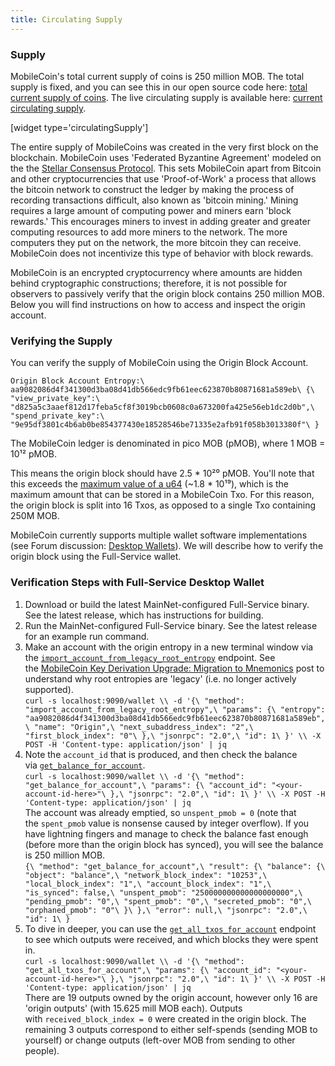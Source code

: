 ```yaml
---
title: Circulating Supply
---
```


### Supply

MobileCoin's total current supply of coins is 250 million MOB.  The total supply is fixed, and you can see this in our open source code here: [total current supply of coins](https://github.com/mobilecoinfoundation/mobilecoin/blob/master/transaction/core/src/constants.rs).  The live circulating supply is 
available here: [current circulating supply](https://mobilecoin.foundation/wp-json/mcfoundation/circulating-supply). 

[widget type='circulatingSupply']

The entire supply of MobileCoins was created in the very first block on the blockchain. MobileCoin uses 'Federated Byzantine Agreement' modeled on the the [Stellar Consensus Protocol](https://www.stellar.org/papers/stellar-consensus-protocol?locale=en). This sets MobileCoin apart from Bitcoin and other cryptocurrencies that use 'Proof-of-Work' a process that allows the bitcoin network to construct the ledger by making the process of recording transactions difficult, also known as 'bitcoin mining.' Mining requires a large amount of computing power and miners earn 'block rewards.' This encourages miners to invest in adding greater and greater computing resources to add more miners to the network. The more computers they put on the network, the more bitcoin they can receive. MobileCoin does not incentivize this type of behavior with block rewards.

MobileCoin is an encrypted cryptocurrency where amounts are hidden behind cryptographic constructions; therefore, it is not possible for observers to passively verify that the origin block contains 250 million MOB. Below you will find instructions on how to access and inspect the origin account.


### Verifying the Supply

You can verify the supply of MobileCoin using the Origin Block Account.

`Origin Block Account Entropy:\
aa9082086d4f341300d3ba08d41db566edc9fb61eec623870b80871681a589eb\
{\
"view_private_key":\
"d825a5c3aaef812d17feba5cf8f3019bcb0608c0a673200fa425e56eb1dc2d0b",\
"spend_private_key":\
"9e95df3801c4b6ab0be854377430e18528546be71335e2afb91f058b3013380f"\
}`

The MobileCoin ledger is denominated in pico MOB (pMOB), where 1 MOB = 10¹² pMOB.

This means the origin block should have 2.5 * 10²⁰ pMOB. You'll note that this exceeds the [maximum value of a u64](https://doc.rust-lang.org/std/primitive.u64.html#associatedconstant.MAX) (~1.8 * 10¹⁹), which is the maximum amount that can be stored in a MobileCoin Txo. For this reason, the origin block is split into 16 Txos, as opposed to a single Txo containing 250M MOB.

MobileCoin currently supports multiple wallet software implementations (see Forum discussion: [Desktop Wallets](https://community.mobilecoin.foundation/t/desktop-wallets/566)). We will describe how to verify the origin block using the Full-Service wallet.

### Verification Steps with Full-Service Desktop Wallet

1.  Download or build the latest MainNet-configured Full-Service binary. See the latest release, which has instructions for building.
2.  Run the MainNet-configured Full-Service binary. See the latest release for an example run command.
3.  Make an account with the origin entropy in a new terminal window via the [`import_account_from_legacy_root_entropy`](https://app.gitbook.com/@mobilecoin/s/full-service-api/accounts/account/import_account_from_legacy_root_entropy-deprecated) endpoint. See the [MobileCoin Key Derivation Upgrade: Migration to Mnemonics](https://medium.com/mobilecoin/mobilecoin-key-derivation-upgrade-migration-to-mnemonics-99a329a8b783) post to understand why root entropies are 'legacy' (i.e. no longer actively supported).\
    `curl -s localhost:9090/wallet \\
    -d '{\
    "method": "import_account_from_legacy_root_entropy",\
    "params": {\
    "entropy": "aa9082086d4f341300d3ba08d41db566edc9fb61eec623870b80871681a589eb",\
    "name": "Origin",\
    "next_subaddress_index": "2",\
    "first_block_index": "0"\
    },\
    "jsonrpc": "2.0",\
    "id": 1\
    }' \\
    -X POST -H 'Content-type: application/json' | jq`
4.  Note the `account_id` that is produced, and then check the balance via [`get_balance_for_account`](https://app.gitbook.com/@mobilecoin/s/full-service-api/accounts/balance/get_balance_for_account).\
    `curl -s localhost:9090/wallet \\
    -d '{\
    "method": "get_balance_for_account",\
    "params": {\
    "account_id": "<your-account-id-here>"\
    },\
    "jsonrpc": "2.0",\
    "id": 1\
    }' \\
    -X POST -H 'Content-type: application/json' | jq`\
    The account was already emptied, so `unspent_pmob = 0` (note that the `spent_pmob` value is nonsense caused by integer overflow). If you have lightning fingers and manage to check the balance fast enough (before more than the origin block has synced), you will see the balance is 250 million MOB.\
    `{\
    "method": "get_balance_for_account",\
    "result": {\
    "balance": {\
    "object": "balance",\
    "network_block_index": "10253",\
    "local_block_index": "1",\
    "account_block_index": "1",\
    "is_synced": false,\
    "unspent_pmob": "250000000000000000000",\
    "pending_pmob": "0",\
    "spent_pmob": "0",\
    "secreted_pmob": "0",\
    "orphaned_pmob": "0"\
    }\
    },\
    "error": null,\
    "jsonrpc": "2.0",\
    "id": 1\
    }`
5.  To dive in deeper, you can use the [`get_all_txos_for_account`](https://app.gitbook.com/@mobilecoin/s/full-service-api/transactions/txo/get_all_txos_for_account) endpoint to see which outputs were received, and which blocks they were spent in.\
    `curl -s localhost:9090/wallet \\
    -d '{\
    "method": "get_all_txos_for_account",\
    "params": {\
    "account_id": "<your-account-id-here>"\
    },\
    "jsonrpc": "2.0",\
    "id": 1\
    }' \\
    -X POST -H 'Content-type: application/json' | jq`\
    There are 19 outputs owned by the origin account, however only 16 are 'origin outputs' (with 15.625 mill MOB each). Outputs with `received_block_index = 0` were created in the origin block. The remaining 3 outputs correspond to either self-spends (sending MOB to yourself) or change outputs (left-over MOB from sending to other people).

